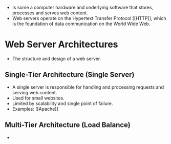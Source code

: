 - Is some a computer hardware and underlying software that stores, processes and serves web content.
- Web servers operate on the Hypertext Transfer Protocol [[HTTP]], which is the foundation of data communication on the World Wide Web.

# Web Server Architectures

- The structure and design of a web server.

## Single-Tier Architecture (Single Server)

- A single server is responsible for handling and processing requests and serving web content.
- Used for small websites.
- Limited by scalability and single point of failure.
- Examples: [[Apache]]

## Multi-Tier Architecture (Load Balance)

- 
